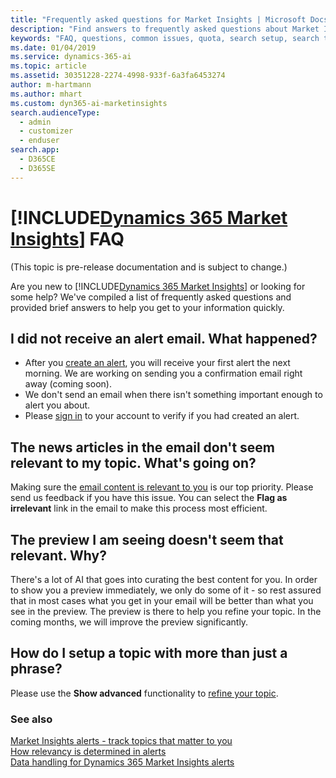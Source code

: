 ```yaml
---
title: "Frequently asked questions for Market Insights | Microsoft Docs"
description: "Find answers to frequently asked questions about Market Insights."
keywords: "FAQ, questions, common issues, quota, search setup, search topics"
ms.date: 01/04/2019
ms.service: dynamics-365-ai
ms.topic: article
ms.assetid: 30351228-2274-4998-933f-6a3fa6453274
author: m-hartmann
ms.author: mhart
ms.custom: dyn365-ai-marketinsights
search.audienceType: 
  - admin
  - customizer
  - enduser
search.app: 
  - D365CE
  - D365SE
---
```


# [!INCLUDE[Dynamics 365 Market Insights](../includes/pn-market-insights-long.md)] FAQ

(This topic is pre-release documentation and is subject to change.)

Are you new to [!INCLUDE[Dynamics 365 Market Insights](../includes/pn-market-insights-long.md)] or looking for some help? We've compiled a list of frequently asked questions and provided brief answers to help you get to your information quickly.  

## I did not receive an alert email. What happened?

- After you [create an alert](alerts-management.md#create-an-alert), you will receive your first alert the next morning. We are working on sending you a confirmation email right away (coming soon).
- We don't send an email when there isn't something important enough to alert you about. 
- Please [sign in](alerts-management.md#sign-in-to-the-app) to your account to verify if you had created an alert.

## The news articles in the email don't seem relevant to my topic. What's going on?

Making sure the [email content is relevant to you](alerts-data-science.md) is our top priority. Please send us feedback if you have this issue. You can select the **Flag as irrelevant** link in the email to make this process most efficient.

## The preview I am seeing doesn't seem that relevant. Why?

There's a lot of AI that goes into curating the best content for you. In order to show you a preview immediately, we only do some of it - so rest assured that in most cases what you get in your email will be better than what you see in the preview. The preview is there to help you refine your topic. In the coming months, we will improve the preview significantly.

## How do I setup a topic with more than just a phrase?

Please use the **Show advanced** functionality to [refine your topic](alerts-management.md#tips-on-refining-your-topic). 
  
### See also

[Market Insights alerts - track topics that matter to you](alerts-overview.md)    
[How relevancy is determined in alerts](alerts-data-science.md)    
[Data handling for Dynamics 365 Market Insights alerts](alerts-data-handling.md)
 

